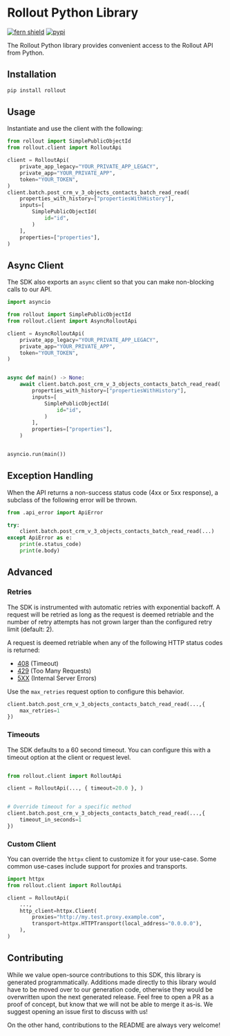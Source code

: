 # Rollout Python Library

[![fern shield](https://img.shields.io/badge/%F0%9F%8C%BF-SDK%20generated%20by%20Fern-brightgreen)](https://github.com/fern-api/fern)
[![pypi](https://img.shields.io/pypi/v/rollout)](https://pypi.python.org/pypi/rollout)

The Rollout Python library provides convenient access to the Rollout API from Python.

## Installation

```sh
pip install rollout
```

## Usage

Instantiate and use the client with the following:

```python
from rollout import SimplePublicObjectId
from rollout.client import RolloutApi

client = RolloutApi(
    private_app_legacy="YOUR_PRIVATE_APP_LEGACY",
    private_app="YOUR_PRIVATE_APP",
    token="YOUR_TOKEN",
)
client.batch.post_crm_v_3_objects_contacts_batch_read_read(
    properties_with_history=["propertiesWithHistory"],
    inputs=[
        SimplePublicObjectId(
            id="id",
        )
    ],
    properties=["properties"],
)
```

## Async Client

The SDK also exports an `async` client so that you can make non-blocking calls to our API.

```python
import asyncio

from rollout import SimplePublicObjectId
from rollout.client import AsyncRolloutApi

client = AsyncRolloutApi(
    private_app_legacy="YOUR_PRIVATE_APP_LEGACY",
    private_app="YOUR_PRIVATE_APP",
    token="YOUR_TOKEN",
)


async def main() -> None:
    await client.batch.post_crm_v_3_objects_contacts_batch_read_read(
        properties_with_history=["propertiesWithHistory"],
        inputs=[
            SimplePublicObjectId(
                id="id",
            )
        ],
        properties=["properties"],
    )


asyncio.run(main())
```

## Exception Handling

When the API returns a non-success status code (4xx or 5xx response), a subclass of the following error
will be thrown.

```python
from .api_error import ApiError

try:
    client.batch.post_crm_v_3_objects_contacts_batch_read_read(...)
except ApiError as e:
    print(e.status_code)
    print(e.body)
```

## Advanced

### Retries

The SDK is instrumented with automatic retries with exponential backoff. A request will be retried as long
as the request is deemed retriable and the number of retry attempts has not grown larger than the configured
retry limit (default: 2).

A request is deemed retriable when any of the following HTTP status codes is returned:

- [408](https://developer.mozilla.org/en-US/docs/Web/HTTP/Status/408) (Timeout)
- [429](https://developer.mozilla.org/en-US/docs/Web/HTTP/Status/429) (Too Many Requests)
- [5XX](https://developer.mozilla.org/en-US/docs/Web/HTTP/Status/500) (Internal Server Errors)

Use the `max_retries` request option to configure this behavior.

```python
client.batch.post_crm_v_3_objects_contacts_batch_read_read(...,{
    max_retries=1
})
```

### Timeouts

The SDK defaults to a 60 second timeout. You can configure this with a timeout option at the client or request level.

```python

from rollout.client import RolloutApi

client = RolloutApi(..., { timeout=20.0 }, )


# Override timeout for a specific method
client.batch.post_crm_v_3_objects_contacts_batch_read_read(...,{
    timeout_in_seconds=1
})
```

### Custom Client

You can override the `httpx` client to customize it for your use-case. Some common use-cases include support for proxies
and transports.
```python
import httpx
from rollout.client import RolloutApi

client = RolloutApi(
    ...,
    http_client=httpx.Client(
        proxies="http://my.test.proxy.example.com",
        transport=httpx.HTTPTransport(local_address="0.0.0.0"),
    ),
)
```

## Contributing

While we value open-source contributions to this SDK, this library is generated programmatically.
Additions made directly to this library would have to be moved over to our generation code,
otherwise they would be overwritten upon the next generated release. Feel free to open a PR as
a proof of concept, but know that we will not be able to merge it as-is. We suggest opening
an issue first to discuss with us!

On the other hand, contributions to the README are always very welcome!
